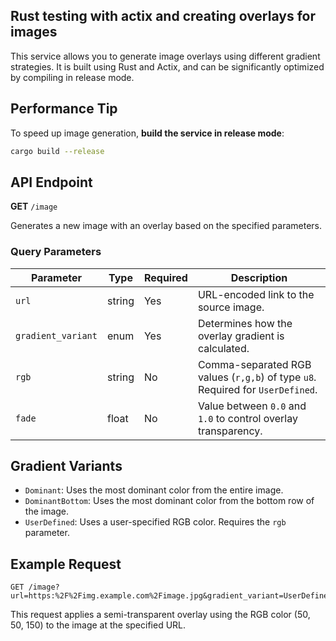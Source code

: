 ## Rust testing with actix and creating overlays for images

This service allows you to generate image overlays using different gradient strategies. It is built using Rust and Actix, and can be significantly optimized by compiling in release mode.

## Performance Tip

To speed up image generation, **build the service in release mode**:

```bash
cargo build --release
```

## API Endpoint

**GET** `/image`

Generates a new image with an overlay based on the specified parameters.

### Query Parameters

| Parameter          | Type   | Required | Description                                                                    |
| ------------------ | ------ | -------- | ------------------------------------------------------------------------------ |
| `url`              | string | Yes      | URL-encoded link to the source image.                                          |
| `gradient_variant` | enum   | Yes      | Determines how the overlay gradient is calculated.                             |
| `rgb`              | string | No       | Comma-separated RGB values (`r,g,b`) of type `u8`. Required for `UserDefined`. |
| `fade`             | float  | No       | Value between `0.0` and `1.0` to control overlay transparency.                 |

## Gradient Variants

- `Dominant`: Uses the most dominant color from the entire image.
- `DominantBottom`: Uses the most dominant color from the bottom row of the image.
- `UserDefined`: Uses a user-specified RGB color. Requires the `rgb` parameter.

## Example Request

```http
GET /image?url=https:%2F%2Fimg.example.com%2Fimage.jpg&gradient_variant=UserDefined&rgb=50,50,150&fade=0.5
```

This request applies a semi-transparent overlay using the RGB color (50, 50, 150) to the image at the specified URL.
